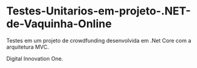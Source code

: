 # Testes-Unitarios-em-projeto-.NET-de-Vaquinha-Online
 Testes em um projeto de crowdfunding desenvolvida em .Net Core com a arquitetura MVC.

 Digital Innovation One.
